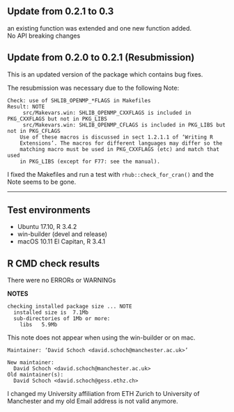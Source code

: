 ## Update from 0.2.1 to 0.3

an existing function was extended and one new function added.  
No API breaking changes

## Update from 0.2.0 to 0.2.1 (Resubmission)

This is an updated version of the package which contains bug fixes.

The resubmission was necessary due to the following Note:
```
Check: use of SHLIB_OPENMP_*FLAGS in Makefiles 
Result: NOTE 
     src/Makevars.win: SHLIB_OPENMP_CXXFLAGS is included in PKG_CXXFLAGS but not in PKG_LIBS
     src/Makevars.win: SHLIB_OPENMP_CFLAGS is included in PKG_LIBS but not in PKG_CFLAGS
    Use of these macros is discussed in sect 1.2.1.1 of ‘Writing R
    Extensions’. The macros for different languages may differ so the
    matching macro must be used in PKG_CXXFLAGS (etc) and match that used
    in PKG_LIBS (except for F77: see the manual). 
```

I fixed the Makefiles and run a test with `rhub::check_for_cran()` and the Note seems 
to be gone.

---

## Test environments

* Ubuntu 17.10, R 3.4.2
* win-builder (devel and release)
* macOS 10.11 El Capitan, R 3.4.1 

## R CMD check results

There were no ERRORs or WARNINGs

**NOTES**

```
checking installed package size ... NOTE
  installed size is  7.1Mb
  sub-directories of 1Mb or more:
    libs   5.9Mb
```

This note does not appear when using the win-builder or on mac.

```
Maintainer: ‘David Schoch <david.schoch@manchester.ac.uk>’

New maintainer:
  David Schoch <david.schoch@manchester.ac.uk>
Old maintainer(s):
  David Schoch <david.schoch@gess.ethz.ch>
```

I changed my University affiliation from ETH Zurich to University of Manchester and my old Email address
is not valid anymore.